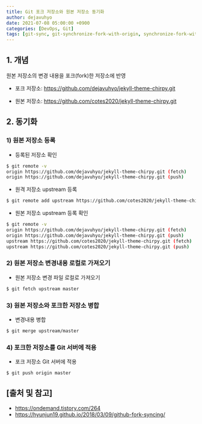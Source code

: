 ```yaml
---
title: Git 포크 저장소와 원본 저장소 동기화
author: dejavuhyo
date: 2021-07-08 05:00:00 +0900
categories: [DevOps, Git]
tags: [git-sync, git-synchronize-fork-with-origin, synchronize-fork-with-origin, git-fork-origin, 포크-저장소-원본 저장소-동기화, git-동기화]
---
```


## 1. 개념
원본 저장소의 변경 내용을 포크(fork)한 저장소에 반영

* 포크 저장소: https://github.com/dejavuhyo/jekyll-theme-chirpy.git

* 원본 저장소: https://github.com/cotes2020/jekyll-theme-chirpy.git

## 2. 동기화

### 1) 원본 저장소 등록

* 등록된 저장소 확인

```bash
$ git remote -v
origin https://github.com/dejavuhyo/jekyll-theme-chirpy.git (fetch)
origin https://github.com/dejavuhyo/jekyll-theme-chirpy.git (push)
```

* 원격 저장소 upstream 등록

```bash
$ git remote add upstream https://github.com/cotes2020/jekyll-theme-chirpy.git
```

* 원본 저장소 upstream 등록 확인

```bash
$ git remote -v
origin https://github.com/dejavuhyo/jekyll-theme-chirpy.git (fetch)
origin https://github.com/dejavuhyo/jekyll-theme-chirpy.git (push)
upstream https://github.com/cotes2020/jekyll-theme-chirpy.git (fetch)
upstream https://github.com/cotes2020/jekyll-theme-chirpy.git (push)
```

### 2) 원본 저장소 변경내용 로컬로 가져오기

* 원본 저장소 변경 파일 로컬로 가져오기

```bash
$ git fetch upstream master
```

### 3) 원본 저장소와 포크한 저장소 병합

* 변경내용 병합

```bash
$ git merge upstream/master
```

### 4) 포크한 저장소를 Git 서버에 적용

* 포크 저장소 Git 서버에 적용

```bash
$ git push origin master
```

## [출처 및 참고]
* <https://ondemand.tistory.com/264>
* <https://hyunjun19.github.io/2018/03/09/github-fork-syncing/>
